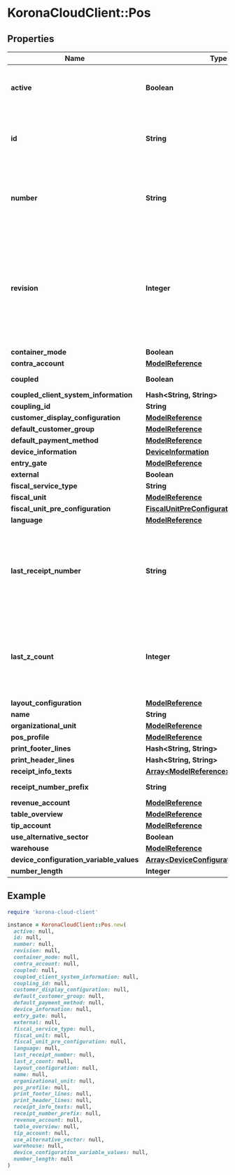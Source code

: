 # KoronaCloudClient::Pos

## Properties

| Name | Type | Description | Notes |
| ---- | ---- | ----------- | ----- |
| **active** | **Boolean** | indicates whether the object is active for use or not | [optional][readonly] |
| **id** | **String** | global object uuid (xxxxxxxx-xxxx-xxxx-xxxx-xxxxxxxxxxxx) | [optional] |
| **number** | **String** | number of the object, like it is set in backoffice; will be removed when active&#x3D;false | [optional] |
| **revision** | **Integer** | the revision number of the object. revision numbers are unique per object-type. there is is no object of the same type with identical revision numbers. | [optional][readonly] |
| **container_mode** | **Boolean** |  | [optional] |
| **contra_account** | [**ModelReference**](ModelReference.md) |  | [optional] |
| **coupled** | **Boolean** |  | [optional][readonly] |
| **coupled_client_system_information** | **Hash&lt;String, String&gt;** |  | [optional] |
| **coupling_id** | **String** | write only | [optional] |
| **customer_display_configuration** | [**ModelReference**](ModelReference.md) |  | [optional] |
| **default_customer_group** | [**ModelReference**](ModelReference.md) |  | [optional] |
| **default_payment_method** | [**ModelReference**](ModelReference.md) |  | [optional] |
| **device_information** | [**DeviceInformation**](DeviceInformation.md) |  | [optional] |
| **entry_gate** | [**ModelReference**](ModelReference.md) |  | [optional] |
| **external** | **Boolean** |  | [optional] |
| **fiscal_service_type** | **String** |  | [optional] |
| **fiscal_unit** | [**ModelReference**](ModelReference.md) |  | [optional] |
| **fiscal_unit_pre_configuration** | [**FiscalUnitPreConfiguration**](FiscalUnitPreConfiguration.md) |  | [optional] |
| **language** | [**ModelReference**](ModelReference.md) |  | [optional] |
| **last_receipt_number** | **String** | last receipt number - only shown if external&#x3D;true and coupled&#x3D;false; usable for client-side receipt counter. | [optional][readonly] |
| **last_z_count** | **Integer** | last zcount property - only shown if external&#x3D;true and coupled&#x3D;false; usable for client-side zcount. | [optional][readonly] |
| **layout_configuration** | [**ModelReference**](ModelReference.md) |  | [optional] |
| **name** | **String** |  | [optional] |
| **organizational_unit** | [**ModelReference**](ModelReference.md) |  | [optional] |
| **pos_profile** | [**ModelReference**](ModelReference.md) |  | [optional] |
| **print_footer_lines** | **Hash&lt;String, String&gt;** |  | [optional] |
| **print_header_lines** | **Hash&lt;String, String&gt;** |  | [optional] |
| **receipt_info_texts** | [**Array&lt;ModelReference&gt;**](ModelReference.md) |  | [optional] |
| **receipt_number_prefix** | **String** |  | [optional][readonly] |
| **revenue_account** | [**ModelReference**](ModelReference.md) |  | [optional] |
| **table_overview** | [**ModelReference**](ModelReference.md) |  | [optional] |
| **tip_account** | [**ModelReference**](ModelReference.md) |  | [optional] |
| **use_alternative_sector** | **Boolean** |  | [optional] |
| **warehouse** | [**ModelReference**](ModelReference.md) |  | [optional] |
| **device_configuration_variable_values** | [**Array&lt;DeviceConfigurationVariableValue&gt;**](DeviceConfigurationVariableValue.md) |  | [optional] |
| **number_length** | **Integer** |  | [optional] |

## Example

```ruby
require 'korona-cloud-client'

instance = KoronaCloudClient::Pos.new(
  active: null,
  id: null,
  number: null,
  revision: null,
  container_mode: null,
  contra_account: null,
  coupled: null,
  coupled_client_system_information: null,
  coupling_id: null,
  customer_display_configuration: null,
  default_customer_group: null,
  default_payment_method: null,
  device_information: null,
  entry_gate: null,
  external: null,
  fiscal_service_type: null,
  fiscal_unit: null,
  fiscal_unit_pre_configuration: null,
  language: null,
  last_receipt_number: null,
  last_z_count: null,
  layout_configuration: null,
  name: null,
  organizational_unit: null,
  pos_profile: null,
  print_footer_lines: null,
  print_header_lines: null,
  receipt_info_texts: null,
  receipt_number_prefix: null,
  revenue_account: null,
  table_overview: null,
  tip_account: null,
  use_alternative_sector: null,
  warehouse: null,
  device_configuration_variable_values: null,
  number_length: null
)
```

